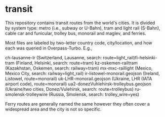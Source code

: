 # transit

This repository contains transit routes from the world's cities. It is divided by system type: metro (i.e., subway or U-Bahn), tram and light rail (S-Bahn), cable car and funicular, trolley bus, monorail and maglev, and ferries.

Most files are labeled by two-letter country code, city/location, and how each was queried in Overpass-Turbo. E.g.,

ch-lausanne-lr (Switzerland, Lausanne, search: route=light_rail)fi-helsinki-tram (Finland, Helsinki, search: route=tram)
kz-oskemen-railtram (Kazakhstan, Oskemen, search: railway=tram)
mx-mxc-raillight (Mexico, Mexico City, search: railway=light_rail)
ir-listowel-monorail.geojson (Ireland, Listowel, route=monorail)
uk-LHR-monorail.geojson (Ukraine, LHR (IATA airport code), route=monorail)
ua2-donezVuhlehirsk-trolleybus.geojson (Ukraine/two cities, Donez/Vulehirsk, search: route=trolleybus)
ru-smolensk-trolleywire (Russia, Smolensk, search: trolley_wire=yes)

Ferry routes are generally named the same however they often cover a widespread area and the city is not so specific. 

